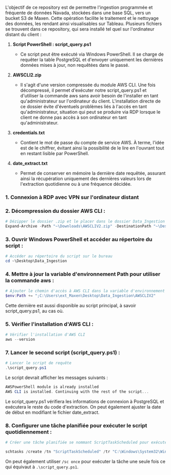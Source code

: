 L'objectif de ce repository est de permettre l'ingestion programmée et fréquente de données Navada, stockées dans une base SQL, vers un bucket S3 de Maxen. Cette opération facilite le traitement et le nettoyage des données, les rendant ainsi visualisables sur Tableau. Plusieurs fichiers se trouvent dans ce repository, qui sera installé tel quel sur l'ordinateur distant du client :

1. **Script PowerShell : script_query.ps1**
    - Ce script peut être exécuté via Windows PowerShell. Il se charge de requêter la table PostgreSQL et d'envoyer uniquement les dernières données mises à jour, non requêtées dans le passé.

2. **AWSCLI2.zip**
    - Il s'agit d'une version compressée du module AWS CLI. Une fois décompressé, il permet d'exécuter notre script_query.ps1 et d'utiliser la commande aws sans avoir besoin de l'installer en tant qu'administrateur sur l'ordinateur du client. L'installation directe de ce dossier évite d'éventuels problèmes liés à l'accès en tant qu'administrateur, situation qui peut se produire via RDP lorsque le client ne donne pas accès à son ordinateur en tant qu'administrateur.

3. **credentials.txt**
    - Contient le mot de passe du compte de service AWS. À terme, l'idée est de le chiffrer, évitant ainsi la possibilité de le lire en l'ouvrant tout en restant lisible par PowerShell.

4. **date_extract.txt**
    - Permet de conserver en mémoire la dernière date requêtée, assurant ainsi la récupération uniquement des dernières valeurs lors de l'extraction quotidienne ou à une fréquence décidée.

### 1. Connexion à RDP avec VPN sur l'ordinateur distant

### 2. Décompression du dossier AWS CLI :
```powershell
# Dézipper le dossier .zip et le placer dans le dossier Data_Ingestion
Expand-Archive -Path "~\Downloads\AWSCLIV2.zip" -DestinationPath "~\Desktop\Data_Ingestion" -Force
```

### 3. Ouvrir Windows PowerShell et accéder au répertoire du script :
```powershell
# Accéder au répertoire du script sur le bureau
cd ~\Desktop\Data_Ingestion
```

### 4. Mettre à jour la variable d'environnement Path pour utiliser la commande aws :
```powershell
# Ajouter le chemin d'accès à AWS CLI dans la variable d'environnement Path
$env:Path += ";C:\Users\ext_Maxen\Desktop\Data_Ingestion\AWSCLIV2"
```
Cette dernière est aussi disponible au script principal, à savoir script_query.ps1, au cas où.

### 5. Vérifier l'installation d'AWS CLI :
```powershell
# Vérifier l'installation d'AWS CLI
aws --version
```

### 7. Lancer le second script (script_query.ps1) :
```powershell
# Lancer le script de requête
.\script_query.ps1
```

Le script devrait afficher les messages suivants :
```powershell
AWSPowerShell module is already installed 
AWS CLI is installed. Continuing with the rest of the script...
```

Le script_query.ps1 vérifiera les informations de connexion à PostgreSQL et exécutera le reste du code d'extraction. On peut également ajuster la date de début en modifiant le fichier date_extract.  

### 8. Configurer une tâche planifiée pour exécuter le script quotidiennement :
```powershell
# Créer une tâche planifiée se nommant ScriptTaskScheduled pour exécuter le script tous les jours à 7:00 am

schtasks /create /tn "ScriptTaskScheduled" /tr "C:\Windows\System32\WindowsPowerShell\v1.0\powershell.exe C:\Users\ext_Maxen\Desktop\Data_Ingestion\script_query.ps1" /sc daily /st 07:00
```
On peut également utiliser `/sc once` pour exécuter la tâche une seule fois ce qui équivaut à `.\script_query.ps1`.

